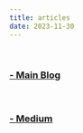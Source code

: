 ```yaml
---
title: articles
date: 2023-11-30
---
```


&nbsp;

<h3><a href="https://axect.github.io" target="_blank">- Main Blog</a></h3>

&nbsp;

<h3><a href="https://medium.com/@axect" target="_blank">- Medium</a></h3>
